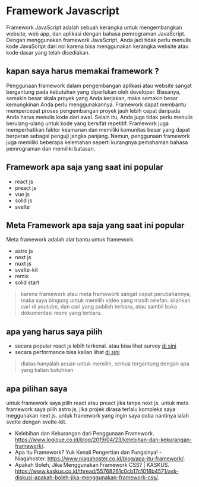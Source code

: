 # Framework Javascript
Framework JavaScript adalah sebuah kerangka untuk mengembangkan website, web app, dan aplikasi dengan bahasa pemrograman JavaScript. Dengan menggunakan framework JavaScript, Anda jadi tidak perlu menulis kode JavaScript dari nol karena bisa menggunakan kerangka website atau kode dasar yang telah disediakan.
## kapan saya harus memakai framework ?
Penggunaan framework dalam pengembangan aplikasi atau website sangat bergantung pada kebutuhan yang diperlukan oleh developer. Biasanya, semakin besar skala proyek yang Anda kerjakan, maka semakin besar kemungkinan Anda perlu menggunakannya. Framework dapat membantu mempercepat proses pengembangan proyek jauh lebih cepat daripada Anda harus menulis kode dari awal. Selain itu, Anda juga tidak perlu menulis berulang-ulang untuk kode yang bersifat repetitif. Framework juga memperhatikan faktor keamanan dan memiliki komunitas besar yang dapat berperan sebagai penguji jangka panjang. Namun, penggunaan framework juga memiliki beberapa kelemahan seperti kurangnya pemahaman bahasa pemrograman dan memiliki batasan.

## Framework apa saja yang saat ini popular
- react js
- preact js
- vue js
- solid js
- svelte
## Meta Framework apa saja yang saat ini popular
Meta framework adalah alat bantu untuk framework.
- astro js
- next js
- nuxt js
- svelte-kit
- remix
- solid start

> karena framework atau meta framework sangat cepat perubahannya, maka saya bingung untuk memilih video yang masih relefan. silahkan cari di youtube, dan cari yang publish terbaru, atau sambil buka dokumentasi resmi yang terbaru.

## apa yang harus saya pilih
- secara popular react js lebih terkenal. atau bisa lihat survey [di sini](https://survey.stackoverflow.co/2023/#section-admired-and-desired-web-frameworks-and-technologies)
- secara performance bisa kalian lihat [di sini](https://krausest.github.io/js-framework-benchmark/current.html)
> diatas hanyalah acuan untuk memilih, semua tergantung dengan apa yang kalian butuhkan

## apa pilihan saya
untuk framework saya pilih react atau preact jika tanpa next js. untuk meta framework saya pilih astro js, jika projek dirasa terlalu kompleks saya meggunakan next js. untuk framework yang ingin saya coba nantinya ialah svelte dengan svelte-kit.


- Kelebihan dan Kekurangan dari Penggunaan Framework. https://www.logique.co.id/blog/2019/04/23/kelebihan-dan-kekurangan-framework/.
- Apa Itu Framework? Yuk Kenali Pengertian dan Fungsinya! - Niagahoster. https://www.niagahoster.co.id/blog/apa-itu-framework/.
- Apakah Boleh, Jika Menggunakan Framework CSS? | KASKUS. https://www.kaskus.co.id/thread/55768261c0cb17c1018b4571/ask-diskusi-apakah-boleh-jika-menggunakan-framework-css/.
